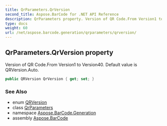 ```yaml
---
title: QrParameters.QrVersion
second_title: Aspose.BarCode for .NET API Reference
description: QrParameters property. Version of QR Code.From Version1 to Version40. Default value is QRVersion.Auto
type: docs
weight: 60
url: /net/aspose.barcode.generation/qrparameters/qrversion/
---
```

## QrParameters.QrVersion property

Version of QR Code.From Version1 to Version40. Default value is QRVersion.Auto.

```csharp
public QRVersion QrVersion { get; set; }
```

### See Also

* enum [QRVersion](../../qrversion/)
* class [QrParameters](../)
* namespace [Aspose.BarCode.Generation](../../../aspose.barcode.generation/)
* assembly [Aspose.BarCode](../../../)


